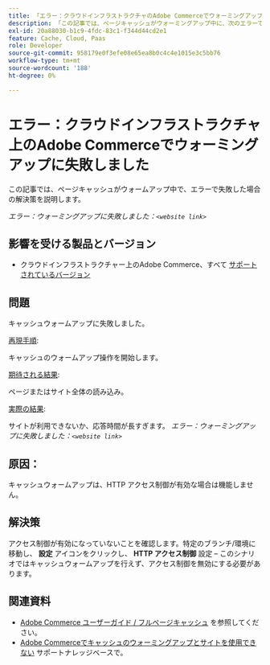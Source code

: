 ```yaml
---
title: 「エラー：クラウドインフラストラクチャのAdobe Commerceでウォーミングアップに失敗しました」
description: 「この記事では、ページキャッシュがウォーミングアップ中に、次のエラーで失敗した場合の解決策を説明します。」
exl-id: 20a88030-b1c9-4fdc-83c1-f344d44cd2e1
feature: Cache, Cloud, Paas
role: Developer
source-git-commit: 958179e0f3efe08e65ea8b0c4c4e1015e3c5bb76
workflow-type: tm+mt
source-wordcount: '188'
ht-degree: 0%

---
```


# エラー：クラウドインフラストラクチャ上のAdobe Commerceでウォーミングアップに失敗しました

この記事では、ページキャッシュがウォームアップ中で、エラーで失敗した場合の解決策を説明します。

*エラー：ウォーミングアップに失敗しました：`<website link>`*

## 影響を受ける製品とバージョン

* クラウドインフラストラクチャー上のAdobe Commerce、すべて [サポートされているバージョン](https://magento.com/sites/default/files/magento-software-lifecycle-policy.pdf)

## 問題

キャッシュウォームアップに失敗しました。

<u>再現手順</u>:

キャッシュのウォームアップ操作を開始します。

<u>期待される結果</u>:

ページまたはサイト全体の読み込み。

<u>実際の結果</u>:

サイトが利用できないか、応答時間が長すぎます。 *エラー：ウォーミングアップに失敗しました：`<website link>`*

## 原因：

キャッシュウォームアップは、HTTP アクセス制御が有効な場合は機能しません。

## 解決策

アクセス制御が有効になっていないことを確認します。特定のブランチ/環境に移動し、 **設定** アイコンをクリックし、 **HTTP アクセス制御** 設定 – このシナリオではキャッシュウォームアップを行えず、アクセス制御を無効にする必要があります。

## 関連資料

* [Adobe Commerce ユーザーガイド / フルページキャッシュ](https://docs.magento.com/user-guide/system/cache-full-page.html) を参照してください。
* [Adobe Commerceでキャッシュのウォーミングアップとサイトを使用できない](/help/troubleshooting/miscellaneous/cache-warming-up-and-site-unavailable-on-magento.md) サポートナレッジベースで。
